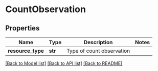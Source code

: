 # CountObservation

## Properties
Name | Type | Description | Notes
------------ | ------------- | ------------- | -------------
**resource_type** | **str** | Type of count observation | 

[[Back to Model list]](../README.md#documentation-for-models) [[Back to API list]](../README.md#documentation-for-api-endpoints) [[Back to README]](../README.md)

